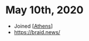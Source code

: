 # May 10th, 2020
- Joined [[Athens]]
- https://braid.news/

[//begin]: # "Autogenerated link references for markdown compatibility"
[Athens]: ../athens.md "Athens"
[//end]: # "Autogenerated link references"